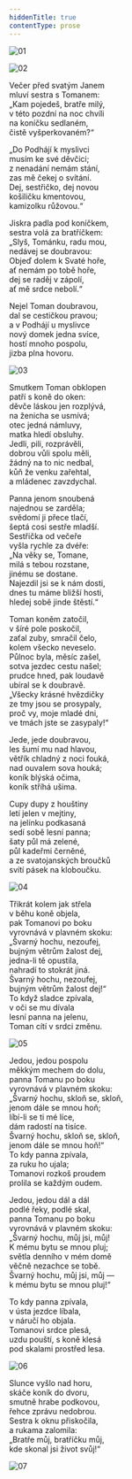 ```yaml
---
hiddenTitle: true
contentType: prose
---
```


![01](./resources/01.jpg)



![02](./resources/02.jpg)



Večer před svatým Janem  
mluví sestra s Tomanem:  
„Kam pojedeš, bratře milý,  
v této pozdní na noc chvíli  
na koníčku sedlaném,  
čistě vyšperkovaném?“

„Do Podhájí k myslivci  
musím ke své děvčici;  
z nenadání nemám stání,  
zas mě čekej o svítání.  
Dej, sestřičko, dej novou  
košiličku kmentovou,  
kamizolku růžovou.“

Jiskra padla pod koníčkem,  
sestra volá za bratříčkem:  
„Slyš, Tománku, radu mou,  
nedávej se doubravou:  
Objeď dolem k Svaté hoře,  
ať nemám po tobě hoře,  
dej se raděj v zápolí,  
ať mě srdce nebolí.“

Nejel Toman doubravou,  
dal se cestičkou pravou;  
a v Podhájí u myslivce  
nový domek jedna svíce,  
hostí mnoho pospolu,  
jizba plna hovoru.



![03](./resources/03.jpg)



Smutkem Toman obklopen  
patří s koně do oken:  
děvče láskou jen rozplývá,  
na ženicha se usmívá;  
otec jedná námluvy,  
matka hledí obsluhy.  
Jedli, pili, rozprávěli,  
dobrou vůli spolu měli,  
žádný na to nic nedbal,  
kůň že venku zařehtal,  
a mládenec zavzdychal.

Panna jenom snoubená  
najednou se zarděla;  
svědomí ji přece tlačí,  
šeptá cosi sestře mladší.  
Sestřička od večeře  
vyšla rychle za dvéře:  
„Na věky se, Tomane,  
milá s tebou rozstane,  
jinému se dostane.  
Najezdil jsi se k nám dosti,  
dnes tu máme bližší hosti,  
hledej sobě jinde štěstí.“

Toman koněm zatočil,  
v šíré pole poskočil,  
zaťal zuby, smračil čelo,  
kolem všecko neveselo.  
Půlnoc byla, měsíc zašel,  
sotva jezdec cestu našel;  
prudce hned, pak loudavě  
ubíral se k doubravě.  
„Všecky krásné hvězdičky  
ze tmy jsou se prosypaly,  
proč vy, moje mladé dni,  
ve tmách jste se zasypaly!“

Jede, jede doubravou,  
les šumí mu nad hlavou,  
větřík chladný z noci fouká,  
nad ouvalem sova houká;  
koník blýská očima,  
koník stříhá ušima.

Cupy dupy z houštiny  
letí jelen v mejtiny,  
na jelínku podkasaná  
sedí sobě lesní panna;  
šaty půl má zelené,  
půl kadeřmi černěné,  
a ze svatojanských broučků  
svítí pásek na kloboučku.



![04](./resources/04.jpg)



Třikrát kolem jak střela  
v běhu koně objela,  
pak Tomanovi po boku  
vyrovnává v plavném skoku:  
„Švarný hochu, nezoufej,  
bujným větrům žalost dej,  
jedna-li tě opustila,  
nahradí to stokrát jiná.  
Švarný hochu, nezoufej,  
bujným větrům žalost dej!“  
To když sladce zpívala,  
v oči se mu dívala  
lesní panna na jelenu,  
Toman cítí v srdci změnu.



![05](./resources/05.jpg)



Jedou, jedou pospolu  
měkkým mechem do dolu,  
panna Tomanu po boku  
vyrovnává v plavném skoku:  
„Švarný hochu, skloň se, skloň,  
jenom dále se mnou hoň;  
líbí-li se ti mé líce,  
dám radostí na tisíce.  
Švarný hochu, skloň se, skloň,  
jenom dále se mnou hoň!“  
To kdy panna zpívala,  
za ruku ho ujala;  
Tomanovi rozkoš proudem  
prolila se každým oudem.

Jedou, jedou dál a dál  
podlé řeky, podlé skal,  
panna Tomanu po boku  
vyrovnává v plavném skoku:  
„Švarný hochu, můj jsi, můj!  
K mému bytu se mnou pluj;  
světla denního v mém domě  
věčně nezachce se tobě.  
Švarný hochu, můj jsi, můj —  
k mému bytu se mnou pluj!“

To kdy panna zpívala,  
v ústa jezdce líbala,  
v náručí ho objala.  
Tomanovi srdce plesá,  
uzdu pouští, s koně klesá  
pod skalami prostřed lesa.



![06](./resources/06.jpg)



Slunce vyšlo nad horu,  
skáče koník do dvoru,  
smutně hrabe podkovou,  
řehce zprávu nedobrou.  
Sestra k oknu přiskočila,  
a rukama zalomila:  
„Bratře můj, bratříčku můj,  
kde skonal jsi život svůj!“



![07](./resources/07.jpg)
